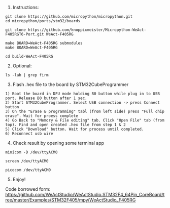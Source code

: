 1) Instructions:

```
git clone https://github.com/micropython/micropython.git
cd micropython/ports/stm32/boards

git clone https://github.com/knoppixmeister/Micropython-WeAct-F405RGT6-Port.git WeAct-F405RG

make BOARD=WeAct-F405RG submodules
make BOARD=WeAct-F405RG

cd build-WeAct-F405RG
```

2) Optional:
```
ls -lah | grep firm
```

3) Flash .hex file to the board by STM32CubeProgrammer
```
1) Boot the board in DFU mode holding B0 button while plug in to USB port. Release B0 button after 1 sec.
2) Start STM32CubeProgrammer. Select USB connection -> press Connect button
3) On the "Erase & programmimg" tabl (from left side) press "Full chip erase". Wait for proess complete 
4) Go Back to "Memory & File editing" tab. Click "Open File" tab (from top). Find and open created .hex file from step 1 & 2
5) Click "Download" button. Wait for process until completed.
6) Reconnect usb wire
```

4) Check result by opening some terminal app
```
minicom -D /dev/ttyACM0

screen /dev/ttyACM0

picocom /dev/ttyACM0

```

5) Enjoy!

Code borrowed form: https://github.com/WeActStudio/WeActStudio.STM32F4_64Pin_CoreBoard/tree/master/Examples/STM32F405/mpy/WeActStudio_F405RG
